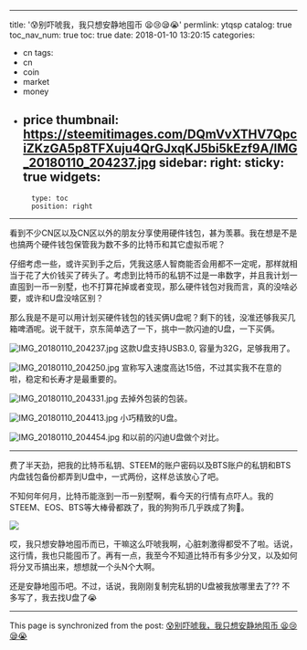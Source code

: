 
---
title: '😰别吓唬我，我只想安静地囤币 😫😢😪😭'
permlink: ytqsp
catalog: true
toc_nav_num: true
toc: true
date: 2018-01-10 13:20:15
categories:
- cn
tags:
- cn
- coin
- market
- money
- price
thumbnail: https://steemitimages.com/DQmVvXTHV7QpciZKzGA5p8TFXuju4QrGJxqKJ5bi5kEzf9A/IMG_20180110_204237.jpg
sidebar:
    right:
        sticky: true
widgets:
    -
        type: toc
        position: right
---


看到不少CN区以及CN区以外的朋友分享使用硬件钱包，甚为羡慕。我在想是不是也搞两个硬件钱包保管我为数不多的比特币和其它虚拟币呢？

仔细考虑一些，或许买到手之后，凭我这感人智商能否会用都不一定呢，那样就相当于花了大价钱买了砖头了。考虑到比特币的私钥不过是一串数字，并且我计划一直囤到一币一别墅，也不打算花掉或者变现，那么硬件钱包对我而言，真的没啥必要，或许和U盘没啥区别？

那么我是不是可以用计划买硬件钱包的钱买俩U盘呢？剩下的钱，没准还够我买几箱啤酒呢。说干就干，京东简单选了一下，挑中一款闪迪的U盘，一下买俩。

![IMG_20180110_204237.jpg](https://steemitimages.com/DQmVvXTHV7QpciZKzGA5p8TFXuju4QrGJxqKJ5bi5kEzf9A/IMG_20180110_204237.jpg)
这款U盘支持USB3.0,  容量为32G，足够我用了。

![IMG_20180110_204250.jpg](https://steemitimages.com/DQmQF3TcWPgbhs3yhCChgjqsZNwMNLhgiyrzisbfZxWGN1B/IMG_20180110_204250.jpg)
宣称写入速度高达15倍，不过其实我不在意的啦，稳定和长寿才是最重要的。

![IMG_20180110_204331.jpg](https://steemitimages.com/DQmW3hvcpVB6W6feXBmfnmMqJmNd1N6TaBU7T3kqt9yFDhF/IMG_20180110_204331.jpg)
去掉外包装的包装。

![IMG_20180110_204413.jpg](https://steemitimages.com/DQmSbp98YF6rs9QVugi61JZTqscAUBD8BLV8zhcDUh1RxjL/IMG_20180110_204413.jpg)
小巧精致的U盘。

![IMG_20180110_204454.jpg](https://steemitimages.com/DQmdsrK4shFHh6i2M8PxeBr315At3LCP6Z7RKRhYPNDnTdF/IMG_20180110_204454.jpg)
和以前的闪迪U盘做个对比。

----

费了半天劲，把我的比特币私钥、STEEM的账户密码以及BTS账户的私钥和BTS内盘钱包备份都弄到U盘中，一式两份，这样总该放心了吧。

不知何年何月，比特币能涨到一币一别墅啊，看今天的行情有点吓人。我的STEEM、EOS、BTS等大棒骨都跌了，我的狗狗币几乎跌成了狗🐶。

![](https://steemitimages.com/DQmYGWFR81wxGfGp1iVtsCGe4s2nSP6Ks9B2jDCwKgbxUsJ/image.png)

哎，我只想安静地囤币而已，干嘛这么吓唬我啊，心脏刺激得都受不了啦。话说，这行情，我也只能囤币了。再有一点，我至今不知道比特币有多少分叉，以及如何将分叉币搞出来，想想就一个头N个大啊。

还是安静地囤币吧。不过，话说，我刚刚复制完私钥的U盘被我放哪里去了?? 不多写了，我去找U盘了😭

- - -

This page is synchronized from the post: [😰别吓唬我，我只想安静地囤币 😫😢😪😭](https://steemit.com/@oflyhigh/ytqsp)
